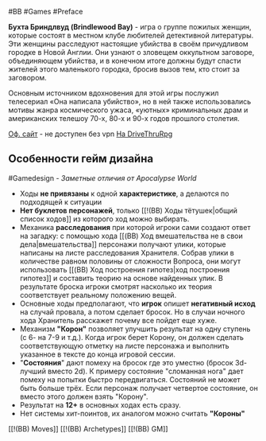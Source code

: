 #BB  #Games #Preface

**Бухта Бриндлвуд (Brindlewood Bay)** - игра о группе пожилых женщин, которые состоят в местном клубе любителей детективной литературы. Эти женщины расследуют настоящие убийства в своём причудливом городке в Новой Англии. Они узнают о зловещем оккультном заговоре, объединяющем убийства, и в конечном итоге должны будут спасти жителей этого маленького городка, бросив вызов тем, кто стоит за заговором.  
  
Основным источником вдохновения для этой игры послужил телесериал «Она написала убийство», но в ней также использовались мотивы жанра космического ужаса, «уютных» криминальных драм и американских телешоу 70-х, 80-х и 90-х годов прошлого столетия.

[Оф. сайт](**https://www.gauntlet-rpg.com/brindlewood-bay.html) - не доступен без vpn
[На DriveThruRpg](https://www.drivethrurpg.com/en/product/410316/Brindlewood-Bay-Kickstarter-Edition)

## Особенности гейм дизайна
#Gamedesign *- Заметные отличия от Apocalypse World*

- Ходы **не привязаны** к одной **характеристике**, а делаются по подходящей к ситуации
- **Нет буклетов персонажей**, только [[!(BB) Ходы тётушек|общий список ходов]]  из которого ход можно выбирать.
- Механика **расследования** при которой игроки сами создают ответ на загадку: с помощью хода [[(BB) Ход вмешательства не в свои дела|вмешательства]] персонажи получают улики, которые написаны на листе расследования Хранителя. Собрав улики в количестве равном половины от сложности Вопроса, они могут использовать [[(BB) Ход построения гипотез|ход построения гипотез]] и составить теорию на основе найденных улик. В результате броска игроки смотрят насколько их теория соответствует реальному положению вещей.
- Основные ходы предполагают, что **игрок** опишет **негативный исход** на случай провала, а потом сделает бросок. Но в случаи ночного хода Хранитель расскажет почему все пойдет еще хуже.
- Механизм **"Корон"** позволяет улучшить результат на одну ступень (с 6- на 7-9 и т.д.). Когда игрок берет Корону, он должен сделать соответствующую отметку на листе персонажа и выполнить указанное в тексте до конца игровой сессии. 
- "**Состояния**" дают помеху на бросок где это уместно (бросок 3d-лучший вместо 2d). К примеру состояние "сломанная нога" дает помеху на попытки быстро передвигаться. Состояний не может быть больше трёх. Если персонаж получает четвертое состояние, он вместо этого должен взять "Корону".
- Результат на **12+** в основных ходах есть сразу.
- Нет системы хит-поинтов, их аналогом можно считать **"Короны"**


[[!(BB) Moves]]
[[!(BB) Archetypes]]
[[!(BB) GM]]